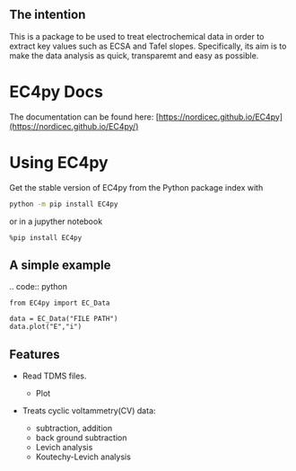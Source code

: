 The intention
---------------
This is a package to be used to treat electrochemical data in order to extract key values such as ECSA and Tafel slopes. Specifically, its aim is to make the data analysis as quick, transparemt and easy as possible. 

#  EC4py Docs
The documentation can be found here:
    [https://nordicec.github.io/EC4py](https://nordicec.github.io/EC4py/)
    
# Using EC4py

Get the stable version of EC4py from the Python package index with

```bash
python -m pip install EC4py
```
or in a jupyther notebook
```jupyther
%pip install EC4py
```




A simple example
---------------
.. code:: python
    
    from EC4py import EC_Data

    data = EC_Data("FILE PATH")
    data.plot("E","i")

Features
--------

* Read TDMS files.
    * Plot

*   Treats cyclic voltammetry(CV) data:
    * subtraction, addition
    * back ground subtraction 
    * Levich analysis
    * Koutechy-Levich analysis

